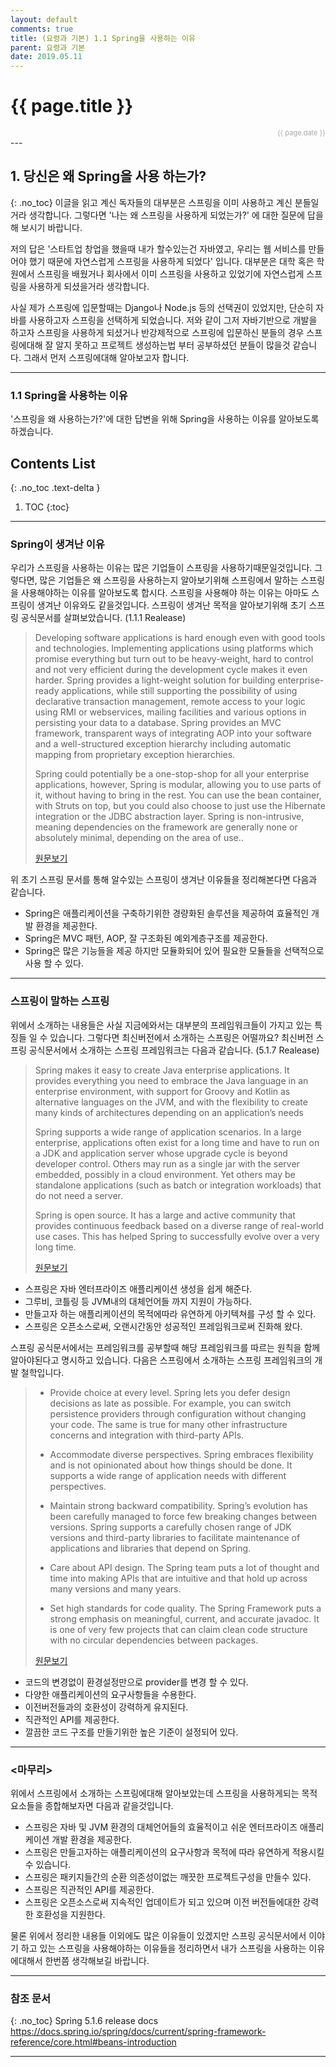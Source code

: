 ```yaml
---
layout: default
comments: true
title: (요령과 기본) 1.1 Spring을 사용하는 이유
parent: 요령과 기본
date: 2019.05.11
---
```


<h1>{{ page.title }}</h1>  
<div style="text-align:right; font-size:11px; color:#aaa">{{ page.date }} </div>
---

## 1. 당신은 왜  Spring을 사용 하는가?
{: .no_toc}
이글을 읽고 계신 독자들의 대부분은 스프링을 이미 사용하고 계신 분들일 거라 생각합니다. 그렇다면 '나는 왜 스프링을 사용하게 되었는가?' 에 대한 질문에 답을 해 보시기 바랍니다.  
  
저의 답은 '스타트업 창업을 했을때 내가 할수있는건 자바였고, 우리는 웹 서비스를 만들어야 했기 때문에 자연스럽게 스프링을 사용하게 되었다' 입니다. 대부분은 대학 혹은 학원에서 스프링을 배웠거나 회사에서 이미 스프링을 사용하고 있었기에 자연스럽게 스프링을 사용하게 되셨을거라 생각합니다.   
    
사실 제가 스프링에 입문할때는 Django나 Node.js 등의 선택권이 있었지만, 단순히 자바를 사용하고자 스프링을 선택하게 되었습니다. 저와 같이 그저 자바기반으로 개발을 하고자 스프링을 사용하게 되셨거나 반강제적으로 스프링에 입문하신 분들의 경우 스프링에대해 잘 알지 못하고 프로젝트 생성하는법 부터 공부하셨던 분들이 많을것 같습니다. 그래서 먼저 스프링에대해 알아보고자 합니다.

---

### 1.1 Spring을 사용하는 이유

'스프링을 왜 사용하는가?'에 대한 답변을 위해 Spring을 사용하는 이유를 알아보도록 하겠습니다.  

## Contents List
{: .no_toc .text-delta }

1. TOC
{:toc}

---

### Spring이 생겨난 이유  

우리가 스프링을 사용하는 이유는 많은 기업들이 스프링을 사용하기때문일것입니다. 그렇다면, 많은 기업들은 왜 스프링을 사용하는지 알아보기위해 스프링에서 말하는 스프링을 사용해야하는 이유를 알아보도록 합시다. 스프링을 사용해야 하는 이유는 아마도 스프링이 생겨난 이유와도 같을것입니다. 스프링이 생겨난 목적을 알아보기위해 초기 스프링 공식문서를 살펴보았습니다. (1.1.1 Realease)
> Developing software applications is hard enough even with good tools and technologies. Implementing applications using platforms which promise everything but turn out to be heavy-weight, hard to control and not very efficient during the development cycle makes it even harder. Spring provides a light-weight solution for building enterprise-ready applications, while still supporting the possibility of using declarative transaction management, remote access to your logic using RMI or webservices, mailing facilities and various options in persisting your data to a database. Spring provides an MVC framework, transparent ways of integrating AOP into your software and a well-structured exception hierarchy including automatic mapping from proprietary exception hierarchies.  
>  
> Spring could potentially be a one-stop-shop for all your enterprise applications, however, Spring is modular, allowing you to use parts of it, without having to bring in the rest. You can use the bean container, with Struts on top, but you could also choose to just use the Hibernate integration or the JDBC abstraction layer. Spring is non-intrusive, meaning dependencies on the framework are generally none or absolutely minimal, depending on the area of use..    
>  
> [원문보기](https://docs.spring.io/spring/docs/1.1.1/spring-reference.pdf)  
  

위 초기 스프링 문서를 통해 알수있는 스프링이 생겨난 이유들을 정리해본다면 다음과 같습니다.  

- Spring은 애플리케이션을 구축하기위한 경량화된 솔루션을 제공하여 효율적인 개발 환경을 제공한다.
- Spring은 MVC 패턴, AOP, 잘 구조화된 예외계층구조를 제공한다.
- Spring은 많은 기능들을 제공 하지만 모듈화되어 있어 필요한 모듈들을 선택적으로 사용 할 수 있다.
  
---
  
### 스프링이 말하는 스프링 

위에서 소개하는 내용들은 사실 지금에와서는 대부분의 프레임워크들이 가지고 있는 특징들 일 수 있습니다. 그렇다면 최신버전에서 소개하는 스프링은 어떨까요? 최신버전 스프링 공식문서에서 소개하는 스프링 프레임워크는 다음과 같습니다. (5.1.7 Realease)
> Spring makes it easy to create Java enterprise applications. It provides everything you need to embrace the Java language in an enterprise environment, with support for Groovy and Kotlin as alternative languages on the JVM, and with the flexibility to create many kinds of architectures depending on an application’s needs  
>  
> Spring supports a wide range of application scenarios. In a large enterprise, applications often exist for a long time and have to run on a JDK and application server whose upgrade cycle is beyond developer control. Others may run as a single jar with the server embedded, possibly in a cloud environment. Yet others may be standalone applications (such as batch or integration workloads) that do not need a server.  
>  
> Spring is open source. It has a large and active community that provides continuous feedback based on a diverse range of real-world use cases. This has helped Spring to successfully evolve over a very long time.  
>  
> [원문보기](https://docs.spring.io/spring/docs/current/spring-framework-reference/overview.html#overview-spring)  
  
  
- 스프링은 자바 엔터프라이즈 애플리케이션 생성을 쉽게 해준다.  
- 그루비, 코틀링 등 JVM내의 대체언어들 까지 지원이 가능하다.
- 만들고자 하는 애플리케이션의 목적에따라 유연하게 아키텍쳐를 구성 할 수 있다.
- 스프링은 오픈소스로써, 오랜시간동안 성공적인 프레임워크로써 진화해 왔다.
  
  
스프링 공식문서에서는 프레임워크를 공부할때 해당 프레임워크를 따르는 원칙을 함께 알아야된다고 명시하고 있습니다. 다음은 스프링에서 소개하는 스프링 프레임워크의 개발 철학입니다.  
> - Provide choice at every level. Spring lets you defer design decisions as late as possible. For example, you can switch persistence providers through configuration without changing your code. The same is true for many other infrastructure concerns and integration with third-party APIs.  
>  
>  - Accommodate diverse perspectives. Spring embraces flexibility and is not opinionated about how things should be done. It supports a wide range of application needs with different perspectives.  
>  
>  - Maintain strong backward compatibility. Spring’s evolution has been carefully managed to force few breaking changes between versions. Spring supports a carefully chosen range of JDK versions and third-party libraries to facilitate maintenance of applications and libraries that depend on Spring.  
>  
> - Care about API design. The Spring team puts a lot of thought and time into making APIs that are intuitive and that hold up across many versions and many years.  
>  
> - Set high standards for code quality. The Spring Framework puts a strong emphasis on meaningful, current, and accurate javadoc. It is one of very few projects that can claim clean code structure with no circular dependencies between packages.   
>  
> [원문보기](https://docs.spring.io/spring/docs/current/spring-framework-reference/overview.html#overview-history)  
  
  
- 코드의 변경없이 환경설정만으로 provider를 변경 할 수 있다.
- 다양한 애플리케이션의 요구사항들을 수용한다.
- 이전버전들과의 호환성이 강력하게 유지된다.
- 직관적인 API를 제공한다.
- 깔끔한 코드 구조를 만들기위한 높은 기준이 설정되어 있다.  

---

### <마무리>
위에서 스프링에서 소개하는 스프링에대해 알아보았는데 스프링을 사용하게되는 목적 요소들을 종합해보자면  다음과 같을것입니다.  
- 스프링은 자바 및 JVM 환경의 대체언어들의 효율적이고 쉬운 엔터프라이즈 애플리케이션 개발 환경을 제공한다.  
- 스프링은 만들고자하는 애플리케이션의 요구사항과 목적에 따라 유연하게 적용시킬수 있습니다.
- 스프링은 패키지들간의 순환 의존성이없는 깨끗한 프로젝트구성을 만들수 있다.
- 스프링은 직관적인 API를 제공한다.
- 스프링은 오픈소스로써 지속적인 업데이트가 되고 있으며 이전 버전들에대한 강력한 호환성을 지원한다.  
  
물론 위에서 정리한 내용들 이외에도 많은 이유들이 있겠지만 스프링 공식문서에서 이야기 하고 있는 스프링을 사용해야하는 이유들을 정리하면서 내가 스프링을 사용하는 이유에대해서 한번쯤 생각해보길 바랍니다.
  
  
  ---
  
### 참조 문서
{: .no_toc}
Spring 5.1.6 release docs  
<https://docs.spring.io/spring/docs/current/spring-framework-reference/core.html#beans-introduction>
  
---
